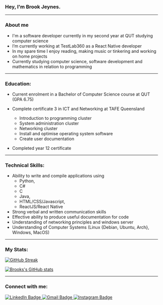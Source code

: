 
### Hey, I'm Brook Jeynes. 

---

### About me
- I'm a software developer currently in my second year at QUT studying computer science
- I’m currently working at TestLab360 as a React Native developer
- In my spare time I enjoy reading, making music or tinkering and working on home projects
- Currently studying computer science, software development and mathematics in relation to programming

---

### Education:
- Current enrolment in a Bachelor of Computer Science course at QUT (GPA 6.75)

- Complete certificate 3 in ICT and Networking at TAFE Queensland
  - Introduction to programming cluster
  - System administration cluster
  - Networking cluster
  - Install and optimise operating system software
  - Create user documentation
  
- Completed year 12 certificate

---

### Technical Skills:
- Ability to write and compile applications using 
  - Python, 
  - C#
  - C
  - Java,
  - HTML/CSS/Javascript,
  - ReactJS/React Native
- Strong verbal and written communication skills
- Effective ability to produce useful documentation for code
- Understanding of networking principles and windows server
- Understanding of Computer Systems (Linux {Debian, Ubuntu, Arch}, Windows, MacOS)

---

### My Stats:

[![GitHub Streak](http://github-readme-streak-stats.herokuapp.com?user=BrookJeynes&theme=nord&hide_border=false&date_format=j%20M%5B%20Y%5D&fire=DD922B)](https://git.io/streak-stats)

[![Brooks's GitHub stats](https://github-readme-stats.vercel.app/api?username=BrookJeynes&show_icons=true&theme=nord)](https://github.com/anuraghazra/github-readme-stats)

---

### Connect with me:

<div id="badges">
  <a href="https://www.linkedin.com/in/brook-jeynes-64556b210/">
    <img src="https://img.shields.io/badge/LinkedIn-blue?style=for-the-badge&logo=linkedin&logoColor=white" alt="LinkedIn Badge"/>
  </a>
  <a href="jeynesbrook@gmail.com">
    <img src="https://img.shields.io/badge/Gmail-red?style=for-the-badge&logo=gmail&logoColor=white" alt="Gmail Badge"/>
  </a>
  <a href="https://www.instagram.com/brook_jeynes/">
    <img src="https://img.shields.io/badge/Instagram-blue?style=for-the-badge&logo=instagram&logoColor=white" alt="Instagram Badge"/>
  </a>
</div>

